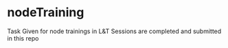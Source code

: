 # nodeTraining

Task Given for node trainings in L&T Sessions are completed and submitted in this repo
